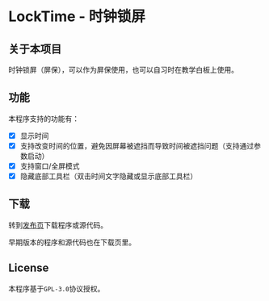 # LockTime - 时钟锁屏
 
## 关于本项目

时钟锁屏（屏保），可以作为屏保使用，也可以自习时在教学白板上使用。

## 功能

本程序支持的功能有：

- [x] 显示时间
- [x] 支持改变时间的位置，避免因屏幕被遮挡而导致时间被遮挡问题（支持通过参数启动）
- [x] 支持窗口/全屏模式
- [x] 隐藏底部工具栏（双击时间文字隐藏或显示底部工具栏）

## 下载

转到[发布页](https://github.com/cjhdevact/LockTime/releases)下载程序或源代码。

早期版本的程序和源代码也在下载页里。

## License

本程序基于`GPL-3.0`协议授权。